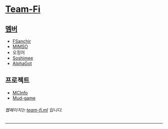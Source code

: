 [Team-Fi](https://github.com/Team-Fi)
=================================================
## [멤버](https://github.com/orgs/Team-Fi/people)
  * [FSanchir](https://github.com/fsanchir)
  * [MIMSO](https://github.com/hello551)
  * 오징어
  * [Soshimee](https://github.com/soshimee)
  * [AlphaGot](https://github.com/shs3182ym)
## 프로젝트
  * [MCInfo](https://github.com/Team-Fi/MCInfo)
  * [Mud-game](https://github.com/Team-Fi/mud-game)

###### 웹페이지는 [team-fi.ml](https://team-fi.ml) 입니다.
------------------------------------------------------------------------------------------------------------------------------
